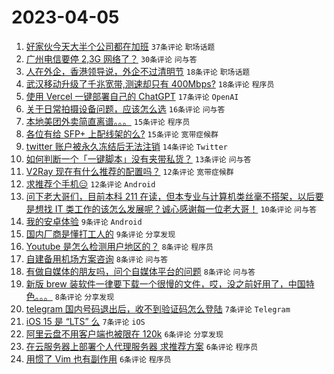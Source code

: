 # 2023-04-05

1. [好家伙今天大半个公司都在加班](https://www.v2ex.com/t/929921) `37条评论` `职场话题`
1. [广州电信要停 2,3G 网络了？](https://www.v2ex.com/t/929917) `30条评论` `问与答`
1. [人在外企，香港领导说，外企不过清明节](https://www.v2ex.com/t/929948) `18条评论` `职场话题`
1. [武汉移动升级了千兆宽带,测速却只有 400Mbps?](https://www.v2ex.com/t/929932) `18条评论` `程序员`
1. [使用 Vercel 一键部署自己的 ChatGPT](https://www.v2ex.com/t/929971) `17条评论` `OpenAI`
1. [关于日常拍摄设备问题，应该怎么选](https://www.v2ex.com/t/929912) `16条评论` `问与答`
1. [本地美团外卖简直离谱。。。](https://www.v2ex.com/t/929963) `15条评论` `程序员`
1. [各位有给 SFP+ 上配线架的么?](https://www.v2ex.com/t/929952) `15条评论` `宽带症候群`
1. [twitter 账户被永久冻结后无法注销](https://www.v2ex.com/t/929900) `14条评论` `Twitter`
1. [如何判断一个「一键脚本」没有夹带私货？](https://www.v2ex.com/t/929902) `13条评论` `问与答`
1. [V2Ray 现在有什么推荐的配置吗？](https://www.v2ex.com/t/929974) `12条评论` `宽带症候群`
1. [求推荐个手机😑](https://www.v2ex.com/t/929937) `12条评论` `Android`
1. [问下老大哥们，目前本科 211 在读，但本专业与计算机类丝毫不搭架，以后要是想找 IT 类工作的该怎么发展呢？诚心感谢每一位老大哥！](https://www.v2ex.com/t/929980) `10条评论` `问与答`
1. [我的安卓体验](https://www.v2ex.com/t/929987) `9条评论` `Android`
1. [国内厂商是懂打工人的](https://www.v2ex.com/t/929901) `9条评论` `分享发现`
1. [Youtube 是怎么检测用户地区的？](https://www.v2ex.com/t/929949) `8条评论` `程序员`
1. [自建备用机场方案咨询](https://www.v2ex.com/t/929920) `8条评论` `问与答`
1. [有做自媒体的朋友吗，问个自媒体平台的问题](https://www.v2ex.com/t/929909) `8条评论` `问与答`
1. [新版 brew 装软件一律要下载一个很慢的文件，哎，没之前好用了，中国特色。。。](https://www.v2ex.com/t/929899) `8条评论` `分享发现`
1. [telegram 国内号码退出后，收不到验证码怎么登陆](https://www.v2ex.com/t/929941) `7条评论` `Telegram`
1. [iOS 15 是 “LTS” 么](https://www.v2ex.com/t/929906) `7条评论` `iOS`
1. [阿里云盘不用客户端也被限在 120k](https://www.v2ex.com/t/929953) `6条评论` `分享发现`
1. [在云服务器上部署个人代理服务器 求推荐方案](https://www.v2ex.com/t/929933) `6条评论` `程序员`
1. [用惯了 Vim 也有副作用](https://www.v2ex.com/t/929928) `6条评论` `程序员`
